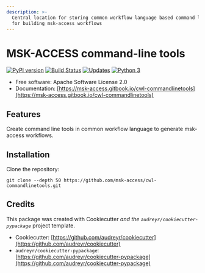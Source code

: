 ```yaml
---
description: >-
  Central location for storing common workflow language based command line tools
  for building msk-access workflows
---
```


# MSK-ACCESS command-line tools

[![PyPI version](https://badge.fury.io/py/cwl-commandlinetools.svg)](https://badge.fury.io/py/cwl-commandlinetools) [![Build Status](https://travis-ci.org/msk-access/cwl-commandlinetools.svg?branch=master)](https://travis-ci.org/msk-access/cwl-commandlinetools/) [![Updates](https://pyup.io/repos/github/msk-access/cwl-commandlinetools/shield.svg)](https://pyup.io/repos/github/msk-access/cwl-commandlinetools/) [![Python 3](https://pyup.io/repos/github/msk-access/cwl-commandlinetools/python-3-shield.svg)](https://pyup.io/repos/github/msk-access/cwl-commandlinetools/)

* Free software: Apache Software License 2.0
* Documentation: [https://msk-access.gitbook.io/cwl-commandlinetools](https://msk-access.gitbook.io/cwl-commandlinetools)

## Features

Create command line tools in common workflow language to generate msk-access workflows.

## Installation

Clone the repository:

```text
git clone --depth 50 https://github.com/msk-access/cwl-commandlinetools.git
```

## Credits

This package was created with Cookiecutter _and the `audreyr/cookiecutter-pypackage`_ project template.

* Cookiecutter: [https://github.com/audreyr/cookiecutter](https://github.com/audreyr/cookiecutter)
* `audreyr/cookiecutter-pypackage`: [https://github.com/audreyr/cookiecutter-pypackage](https://github.com/audreyr/cookiecutter-pypackage)

